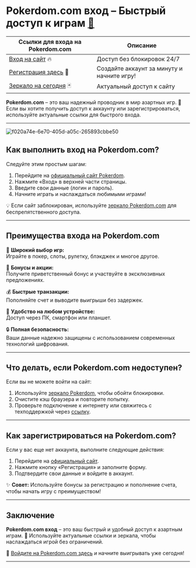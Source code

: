 # Pokerdom.com вход – Быстрый доступ к играм [🔗](https://brandplay.link/Bxg7SC7H)

| **Ссылки для входа на Pokerdom.com** | **Описание** |
|--------------------------------------|--------------|
| [Вход на сайт](https://brandplay.link/Bxg7SC7H) 🔥 | Доступ без блокировок 24/7 |
| [Регистрация здесь](https://brandplay.link/Bxg7SC7H) 🎉 | Создайте аккаунт за минуту и начните игру! |
| [Зеркало на сегодня](https://brandplay.link/Bxg7SC7H) 🃏 | Актуальный доступ к сайту |

**Pokerdom.com** – это ваш надежный проводник в мир азартных игр. 🎰 Если вы хотите получить доступ к аккаунту или зарегистрироваться, используйте актуальные ссылки для быстрого входа.

---
![f020a74e-6e70-405d-a05c-265893cbbe50](https://github.com/user-attachments/assets/515c3582-d5d3-4c80-b602-024495f3ca85)

## Как выполнить вход на Pokerdom.com?

Следуйте этим простым шагам:  
1. Перейдите на [официальный сайт Pokerdom](https://brandplay.link/Bxg7SC7H).  
2. Нажмите «Вход» в верхней части страницы.  
3. Введите свои данные (логин и пароль).  
4. Начните играть и наслаждаться любимыми играми!  

💡 Если сайт заблокирован, используйте [зеркало Pokerdom.com](https://brandplay.link/Bxg7SC7H) для беспрепятственного доступа.

---

## Преимущества входа на Pokerdom.com

🎲 **Широкий выбор игр:**  
Играйте в покер, слоты, рулетку, блэкджек и многое другое.  

🎁 **Бонусы и акции:**  
Получите приветственный бонус и участвуйте в эксклюзивных предложениях.  

💰 **Быстрые транзакции:**  
Пополняйте счет и выводите выигрыши без задержек.  

📱 **Удобство на любом устройстве:**  
Доступ через ПК, смартфон или планшет.  

🔒 **Полная безопасность:**  
Ваши данные надежно защищены с использованием современных технологий шифрования.  

---

## Что делать, если Pokerdom.com недоступен?

Если вы не можете войти на сайт:  
1. Используйте [зеркало Pokerdom](https://brandplay.link/Bxg7SC7H), чтобы обойти блокировки.  
2. Очистите кэш браузера и повторите попытку.  
3. Проверьте подключение к интернету или свяжитесь с техподдержкой через [ссылку](https://brandplay.link/Bxg7SC7H).  

---

## Как зарегистрироваться на Pokerdom.com?

Если у вас еще нет аккаунта, выполните следующие действия:  
1. Перейдите на [официальный сайт](https://brandplay.link/Bxg7SC7H).  
2. Нажмите кнопку «Регистрация» и заполните форму.  
3. Подтвердите свои данные и войдите в аккаунт.  

✨ **Совет:** Используйте бонусы за регистрацию и пополнение счета, чтобы начать игру с преимуществом!  

---

## Заключение

**Pokerdom.com вход** – это ваш быстрый и удобный доступ к азартным играм. 🎰 Используйте актуальные ссылки и зеркала, чтобы наслаждаться игрой без ограничений.  

🔗 [Войдите на Pokerdom.com здесь](https://brandplay.link/Bxg7SC7H) и начните выигрывать уже сегодня!  

---


